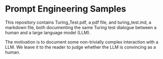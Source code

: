 # Prompt Engineering Samples

This repository contains Turing_Test.pdf, a pdf file, and turing_test.md, a markdown file, 
both documenting the same Turing test dialogue between a human and a large language model (LLM).
    
The motivation is to document some non-trivially complex interaction with a LLM. We leave it to
the reader to judge whether the LLM is convincing as a human.
